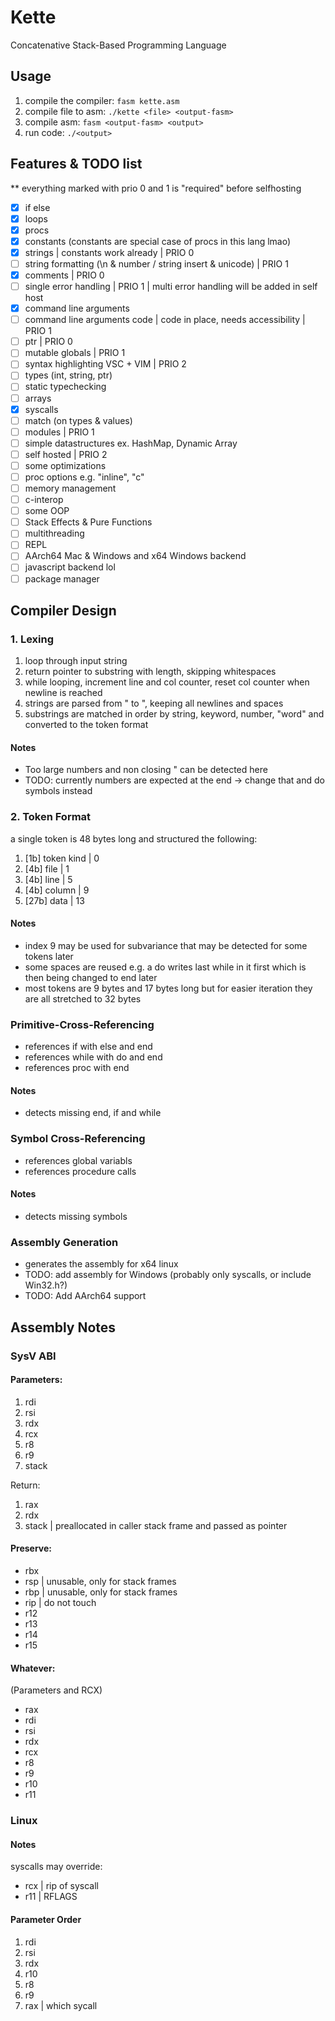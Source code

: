 # Kette
Concatenative Stack-Based Programming Language

## Usage
1. compile the compiler: `fasm kette.asm`
2. compile file to asm: `./kette <file> <output-fasm>`
3. compile asm: `fasm <output-fasm> <output>`
4. run code: `./<output>`


## Features & TODO list
** everything marked with prio 0 and 1 is "required" before selfhosting
- [x] if else
- [x] loops
- [x] procs
- [x] constants (constants are special case of procs in this lang lmao)
- [x] strings | constants work already | PRIO 0
- [ ] string formatting (\n & number / string insert & unicode) | PRIO 1
- [x] comments | PRIO 0
- [ ] single error handling | PRIO 1 | multi error handling will be added in self host
- [x] command line arguments
- [ ] command line arguments code | code in place, needs accessibility | PRIO 1
- [ ] ptr | PRIO 0
- [ ] mutable globals | PRIO 1
- [ ] syntax highlighting VSC + VIM | PRIO 2
- [ ] types (int, string, ptr)
- [ ] static typechecking
- [ ] arrays
- [x] syscalls
- [ ] match (on types & values) 
- [ ] modules | PRIO 1
- [ ] simple datastructures ex. HashMap, Dynamic Array
- [ ] self hosted | PRIO 2
- [ ] some optimizations
- [ ] proc options e.g. "inline", "c"
- [ ] memory management
- [ ] c-interop
- [ ] some OOP
- [ ] Stack Effects & Pure Functions
- [ ] multithreading
- [ ] REPL
- [ ] AArch64 Mac & Windows and x64 Windows backend
- [ ] javascript backend lol
- [ ] package manager

## Compiler Design
### 1. Lexing
1. loop through input string
2. return pointer to substring with length, skipping whitespaces
3. while looping, increment line and col counter, reset col counter when newline is reached
4. strings are parsed from " to ", keeping all newlines and spaces
5. substrings are matched in order by string, keyword, number, "word" and converted to the token format

#### Notes
- Too large numbers and non closing " can be detected here
- TODO: currently numbers are expected at the end -> change that and do symbols instead

### 2. Token Format
a single token is 48 bytes long and structured the following:
1. [1b] token kind  | 0
2. [4b] file        | 1
3. [4b] line        | 5
4. [4b] column      | 9
5. [27b] data       | 13

#### Notes
- index 9 may be used for subvariance that may be detected for some tokens later
- some spaces are reused e.g. a do writes last while in it first which is then being changed to end later
- most tokens are 9 bytes and 17 bytes long but for easier iteration they are all stretched to 32 bytes

### Primitive-Cross-Referencing
- references if with else and end
- references while with do and end
- references proc with end

#### Notes
- detects missing end, if and while

### Symbol Cross-Referencing
- references global variabls
- references procedure calls

#### Notes
- detects missing symbols

### Assembly Generation
- generates the assembly for x64 linux
- TODO: add assembly for Windows (probably only syscalls, or include Win32.h?)
- TODO: Add AArch64 support


## Assembly Notes

### SysV ABI
#### Parameters:
1. rdi
2. rsi
3. rdx
4. rcx
5. r8
6. r9
7. stack

Return:
1. rax
2. rdx
3. stack | preallocated in caller stack frame and passed as pointer

#### Preserve:
- rbx
- rsp | unusable, only for stack frames 
- rbp | unusable, only for stack frames
- rip | do not touch
- r12
- r13
- r14
- r15

#### Whatever:
(Parameters and RCX)
- rax
- rdi
- rsi
- rdx
- rcx  
- r8
- r9
- r10
- r11

### Linux
#### Notes
syscalls may override:
- rcx | rip of syscall
- r11 | RFLAGS

#### Parameter Order
1. rdi
2. rsi
3. rdx
4. r10
5. r8
6. r9
7. rax | which sycall
